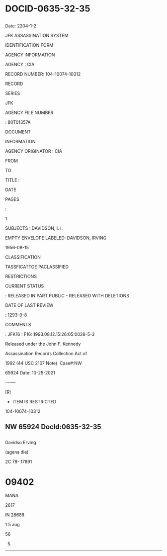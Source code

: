 # DOCID-0635-32-35

##
Date: 2204-1-2

JFK ASSASSINATION SYSTEM

IDENTIFICATION FORM

AGENCY INFORMATION

AGENCY : CIA

RECORD NUMBER: 104-10074-10312

RECORD

SERIES

JFK

AGENCY FILE NUMBER

: 80T01357A

DOCUMENT

INFORMATION

AGENCY ORIGINATOR : CIA

FROM

TO

TITLE :

DATE

PAGES

:

1

SUBJECTS : DAVIDSON, I. I.

EMPTY ENVELOPE LABELED: DAVIDSON, IRVING

1956-08-15

CLASSIFICATION

TASSFICATTOE PACLASSIFIED

RESTRICTIONS

CURRENT STATUS

: RELEASED IN PART PUBLIC - RELEASED WITH DELETIONS

DATE OF LAST REVIEW

: 1293-0-8

COMMENTS

: JFK16 : F16: 1993.08.12.15:26:05:0028-5-3

Released under the John F. Kennedy

Assassination Records Collection Act of

1992 (44 USC 2107 Note). Case#:NW

65924 Date: 10-25-2021

---—

[RI

- ITEM IS RESTRICTED

104-10074-10312

NW 65924 Docld:0635-32-35
---

##
Davidso Erving

(agena die)

2C 78- 17891

# 09402

MANA

2617

IN 28688

1 5 aug

56

5.
---

